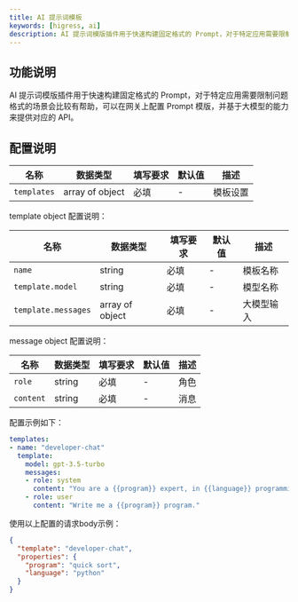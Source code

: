 ```yaml
---
title: AI 提示词模板
keywords: [higress, ai]
description: AI 提示词模版插件用于快速构建固定格式的 Prompt，对于特定应用需要限制问题格式的场景会比较有帮助，可以在网关上配置 Prompt 模版，并基于大模型的能力来提供对应的 API。
---
```


## 功能说明

AI 提示词模版插件用于快速构建固定格式的 Prompt，对于特定应用需要限制问题格式的场景会比较有帮助，可以在网关上配置 Prompt 模版，并基于大模型的能力来提供对应的 API。

## 配置说明

| 名称 | 数据类型 | 填写要求 | 默认值 | 描述 |
|----------------|-----------------|------|-----|----------------------------------|
| `templates` | array of object | 必填 | - | 模板设置 |

template object 配置说明：

| 名称 | 数据类型 | 填写要求 | 默认值 | 描述 |
|----------------|-----------------|------|-----|----------------------------------|
| `name` | string | 必填 | - | 模板名称 |
| `template.model` | string | 必填 | - | 模型名称 |
| `template.messages` | array of object | 必填 | - | 大模型输入 |

message object 配置说明：

| 名称 | 数据类型 | 填写要求 | 默认值 | 描述 |
|----------------|-----------------|------|-----|----------------------------------|
| `role` | string | 必填 | - | 角色 |
| `content` | string | 必填 | - | 消息 |

配置示例如下：

```yaml
templates:
- name: "developer-chat"
  template:
    model: gpt-3.5-turbo
    messages:
    - role: system
      content: "You are a {{program}} expert, in {{language}} programming language."
    - role: user
      content: "Write me a {{program}} program."
```

使用以上配置的请求body示例：

```json
{
  "template": "developer-chat",
  "properties": {
    "program": "quick sort",
    "language": "python"
  }
}
```